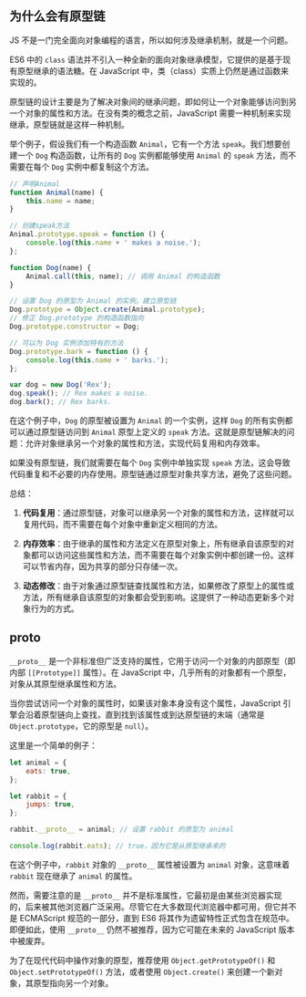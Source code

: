 ## 为什么会有原型链

JS 不是一门完全面向对象编程的语言，所以如何涉及继承机制，就是一个问题。

ES6 中的 `class` 语法并不引入一种全新的面向对象继承模型，它提供的是基于现有原型继承的语法糖。在 JavaScript 中，类（class）实质上仍然是通过函数来实现的。

原型链的设计主要是为了解决对象间的继承问题，即如何让一个对象能够访问到另一个对象的属性和方法。在没有类的概念之前，JavaScript 需要一种机制来实现继承，原型链就是这样一种机制。

举个例子，假设我们有一个构造函数 `Animal`，它有一个方法 `speak`。我们想要创建一个 `Dog` 构造函数，让所有的 `Dog` 实例都能够使用 `Animal` 的 `speak` 方法，而不需要在每个 `Dog` 实例中都复制这个方法。

```javascript
// 声明Animal
function Animal(name) {
    this.name = name;
}

// 创建speak方法
Animal.prototype.speak = function () {
    console.log(this.name + ' makes a noise.');
};

function Dog(name) {
    Animal.call(this, name); // 调用 Animal 的构造函数
}

// 设置 Dog 的原型为 Animal 的实例，建立原型链
Dog.prototype = Object.create(Animal.prototype);
// 修正 Dog.prototype 的构造函数指向
Dog.prototype.constructor = Dog;

// 可以为 Dog 实例添加特有的方法
Dog.prototype.bark = function () {
    console.log(this.name + ' barks.');
};

var dog = new Dog('Rex');
dog.speak(); // Rex makes a noise.
dog.bark(); // Rex barks.
```

在这个例子中，`Dog` 的原型被设置为 `Animal` 的一个实例，这样 `Dog` 的所有实例都可以通过原型链访问到 `Animal` 原型上定义的 `speak` 方法。这就是原型链解决的问题：允许对象继承另一个对象的属性和方法，实现代码复用和内存效率。

如果没有原型链，我们就需要在每个 `Dog` 实例中单独实现 `speak` 方法，这会导致代码重复和不必要的内存使用。原型链通过原型对象共享方法，避免了这些问题。

总结：

1. **代码复用**：通过原型链，对象可以继承另一个对象的属性和方法，这样就可以复用代码，而不需要在每个对象中重新定义相同的方法。

2. **内存效率**：由于继承的属性和方法定义在原型对象上，所有继承自该原型的对象都可以访问这些属性和方法，而不需要在每个对象实例中都创建一份。这样可以节省内存，因为共享的部分只存储一次。

3. **动态修改**：由于对象通过原型链查找属性和方法，如果修改了原型上的属性或方法，所有继承自该原型的对象都会受到影响。这提供了一种动态更新多个对象行为的方式。

## **proto**

`__proto__` 是一个非标准但广泛支持的属性，它用于访问一个对象的内部原型（即内部 `[[Prototype]]` 属性）。在 JavaScript 中，几乎所有的对象都有一个原型，对象从其原型继承属性和方法。

当你尝试访问一个对象的属性时，如果该对象本身没有这个属性，JavaScript 引擎会沿着原型链向上查找，直到找到该属性或到达原型链的末端（通常是 `Object.prototype`，它的原型是 `null`）。

这里是一个简单的例子：

```javascript
let animal = {
    eats: true,
};

let rabbit = {
    jumps: true,
};

rabbit.__proto__ = animal; // 设置 rabbit 的原型为 animal

console.log(rabbit.eats); // true，因为它是从原型继承来的
```

在这个例子中，`rabbit` 对象的 `__proto__` 属性被设置为 `animal` 对象，这意味着 `rabbit` 现在继承了 `animal` 的属性。

然而，需要注意的是 `__proto__` 并不是标准属性，它最初是由某些浏览器实现的，后来被其他浏览器广泛采用。尽管它在大多数现代浏览器中都可用，但它并不是 ECMAScript 规范的一部分，直到 ES6 将其作为遗留特性正式包含在规范中。即便如此，使用 `__proto__` 仍然不被推荐，因为它可能在未来的 JavaScript 版本中被废弃。

为了在现代代码中操作对象的原型，推荐使用 `Object.getPrototypeOf()` 和 `Object.setPrototypeOf()` 方法，或者使用 `Object.create()` 来创建一个新对象，其原型指向另一个对象。
